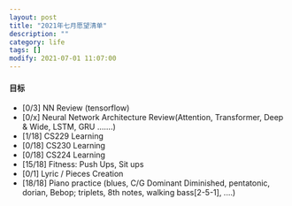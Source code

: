 ```yaml
---
layout: post
title: "2021年七月愿望清单"
description: ""
category: life
tags: []
modify: 2021-07-01 11:07:00
---
```



#### 目标

+ [0/3] NN Review (tensorflow)
+ [0/x] Neural Network Architecture Review(Attention, Transformer, Deep & Wide, LSTM, GRU .......)
+ [1/18] CS229 Learning
+ [0/18] CS230 Learning
+ [0/18] CS224 Learning
+ [15/18] Fitness: Push Ups, Sit ups
+ [0/1] Lyric / Pieces Creation
+ [18/18] Piano practice (blues, C/G Dominant Diminished, pentatonic, dorian, Bebop; triplets, 8th
 notes, walking bass[2-5-1], ....)
